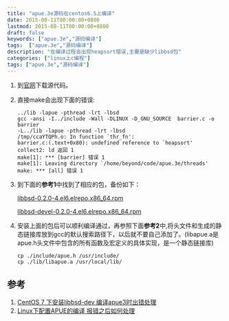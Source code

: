 ```yaml
---
title: "apue.3e源码在centos6.5上编译"
date: 2015-08-11T00:00:00+0800
lastmod: 2015-08-11T00:00:00+0800
draft: false
keywords: ["apue.3e","源码编译"]
tags:  ["apue.3e","源码编译"]
description: "在编译过程会出现heapsort错误,主要是缺少libbsd包"
categories: ["linux上c编程"]
tags: ["apue.3e","源码编译"]
---
```


1. 到[官网](http://www.apuebook.com/code3e.html)下载源代码。
2. 直接make会出现下面的错误:

    ```
    ../lib -lapue -pthread -lrt -lbsd
    gcc -ansi -I../include -Wall -DLINUX -D_GNU_SOURCE  barrier.c -o barrier
    -L../lib -lapue -pthread -lrt -lbsd
    /tmp/ccaYTQPh.o: In function `thr_fn':
    barrier.c:(.text+0x80): undefined reference to `heapsort'
    collect2: ld 返回 1
    make[1]: *** [barrier] 错误 1
    make[1]: Leaving directory `/home/beyond/code/apue.3e/threads'
    make: *** [all] 错误 1
    ```
3. 到下面的**参考1**中找到了相应的包，备份如下：

    [libbsd-0.2.0-4.el6.elrepo.x86_64.rpm](/imgs/apue.3e/libbsd-0.2.0-4.el6.elrepo.x86_64.rpm)

    [libbsd-devel-0.2.0-4.el6.elrepo.x86_64.rpm](/imgs/apue.3e/libbsd-devel-0.2.0-4.el6.elrepo.x86_64.rpm)

4. 安装上面的包后可以顺利编译通过，再参照下面**参考2**中,将头文件和生成的静态链接库放到gcc的默认搜索路径下，以后就不要自己添加了。(libapue.a是apue.h头文件中包含的所有函数及宏定义的具体实现，是一个静态链接库)

    ```
    cp ./include/apue.h /usr/include/
    cp ./lib/libapue.a /usr/local/lib/
    ```

## 参考

1. [CentOS 7 下安装libbsd-dev 编译apue3时出错处理](http://blog.csdn.net/macanv/article/details/41457425)
2. [Linux下配置APUE的编译 报错之后如何处理](http://www.shazidoubing.com/cplus/639.html)
